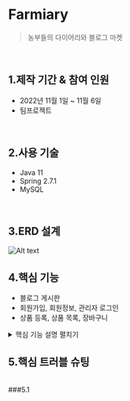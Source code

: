 
# Farmiary
>농부들의 다이어리와 블로그 마켓

</br>

## 1.제작 기간 & 참여 인원
* 2022년 11월 1일 ~ 11월 6일
* 팀프로젝트


</br>

## 2.사용 기술
* Java 11
* Spring 2.7.1
* MySQL

</br>

## 3.ERD 설계
![Alt text](/sunghoonhong/erd.png "Optional title")



## 4.핵심 기능
* 블로그 게시판 
* 회원가입, 회원정보, 관리자 로그인
* 상품 등록, 상품 목록, 장바구니
<details>
<summary>핵심 기능 설명 펼치기</summary>
<div markdown="1">       

###4.1 전체 흐름

###4.2 사용자 요청

</div>
</details>

## 5.핵심 트러블 슈팅
</br>
###5.1 
